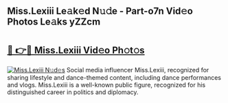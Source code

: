 ## Miss.Lexiii Le𝚊k𝚎d N𝚞𝚍e - Part-o7n Vid𝚎o Photos Le𝚊ks yZZcm

# <h2><a href="http://fbee6u.evod.top/?m=Miss.Lexiii">🔗 👉🔴 Miss.Lexiii Vid𝚎o Ph𝚘t𝚘s</a></h2>

[![Miss.Lexiii N𝚞d𝚎s](https://i.imgur.com/8V9OHl7.gif)](http://fbee6u.evod.top/?m=Miss.Lexiii)
Social media influencer Miss.Lexiii, recognized for sharing lifestyle and dance-themed content, including dance performances and vlogs. Miss.Lexiii is a well-known public figure, recognized for his distinguished career in politics and diplomacy. 
